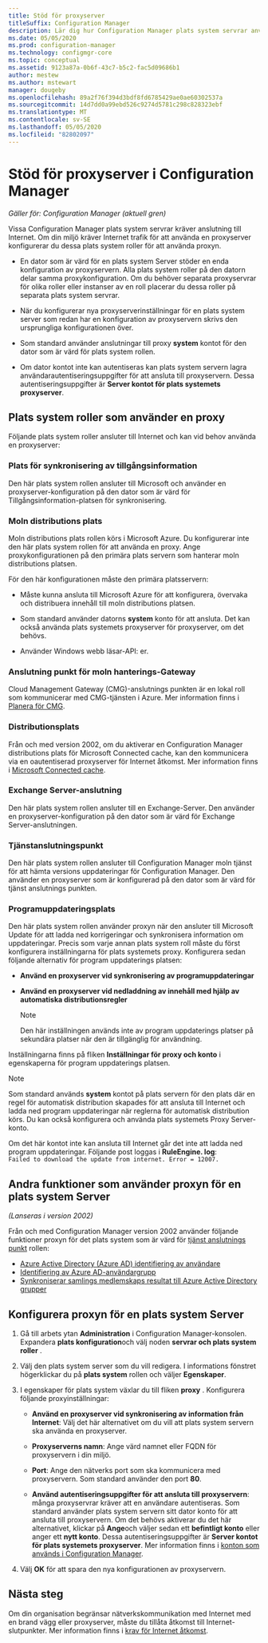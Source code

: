 ```yaml
---
title: Stöd för proxyserver
titleSuffix: Configuration Manager
description: Lär dig hur Configuration Manager plats system servrar använder proxyservrar.
ms.date: 05/05/2020
ms.prod: configuration-manager
ms.technology: configmgr-core
ms.topic: conceptual
ms.assetid: 9123a87a-0b6f-43c7-b5c2-fac5d09686b1
author: mestew
ms.author: mstewart
manager: dougeby
ms.openlocfilehash: 89a2f76f394d3bdf8fd6785429ae0ae60302537a
ms.sourcegitcommit: 14d7dd0a99ebd526c9274d5781c298c828323ebf
ms.translationtype: MT
ms.contentlocale: sv-SE
ms.lasthandoff: 05/05/2020
ms.locfileid: "82802097"
---
```

# <a name="proxy-server-support-in-configuration-manager"></a>Stöd för proxyserver i Configuration Manager

*Gäller för: Configuration Manager (aktuell gren)*

Vissa Configuration Manager plats system servrar kräver anslutning till Internet. Om din miljö kräver Internet trafik för att använda en proxyserver konfigurerar du dessa plats system roller för att använda proxyn.  

- En dator som är värd för en plats system Server stöder en enda konfiguration av proxyservern. Alla plats system roller på den datorn delar samma proxykonfiguration. Om du behöver separata proxyservrar för olika roller eller instanser av en roll placerar du dessa roller på separata plats system servrar.  

- När du konfigurerar nya proxyserverinställningar för en plats system server som redan har en konfiguration av proxyservern skrivs den ursprungliga konfigurationen över.  

- Som standard använder anslutningar till proxy **system** kontot för den dator som är värd för plats system rollen.  

- Om dator kontot inte kan autentiseras kan plats system servern lagra användarautentiseringsuppgifter för att ansluta till proxyservern. Dessa autentiseringsuppgifter är **Server kontot för plats systemets proxyserver**.  

## <a name="site-system-roles-that-use-a-proxy"></a>Plats system roller som använder en proxy

Följande plats system roller ansluter till Internet och kan vid behov använda en proxyserver:  

### <a name="asset-intelligence-synchronization-point"></a>Plats för synkronisering av tillgångsinformation

Den här plats system rollen ansluter till Microsoft och använder en proxyserver-konfiguration på den dator som är värd för Tillgångsinformation-platsen för synkronisering.  

### <a name="cloud-distribution-point"></a>Moln distributions plats

Moln distributions plats rollen körs i Microsoft Azure. Du konfigurerar inte den här plats system rollen för att använda en proxy. Ange proxykonfigurationen på den primära plats servern som hanterar moln distributions platsen.  

För den här konfigurationen måste den primära platsservern:  

- Måste kunna ansluta till Microsoft Azure för att konfigurera, övervaka och distribuera innehåll till moln distributions platsen.  

- Som standard använder datorns **system** konto för att ansluta. Det kan också använda plats systemets proxyserver för proxyserver, om det behövs.  

- Använder Windows webb läsar-API: er.  

### <a name="cloud-management-gateway-connection-point"></a>Anslutning punkt för moln hanterings-Gateway

Cloud Management Gateway (CMG)-anslutnings punkten är en lokal roll som kommunicerar med CMG-tjänsten i Azure. Mer information finns i [Planera för CMG](../../clients/manage/cmg/plan-cloud-management-gateway.md).

### <a name="distribution-point"></a>Distributionsplats

<!-- 5856396 -->

Från och med version 2002, om du aktiverar en Configuration Manager distributions plats för Microsoft Connected cache, kan den kommunicera via en oautentiserad proxyserver för Internet åtkomst. Mer information finns i [Microsoft Connected cache](../hierarchy/microsoft-connected-cache.md).

### <a name="exchange-server-connector"></a>Exchange Server-anslutning

Den här plats system rollen ansluter till en Exchange-Server. Den använder en proxyserver-konfiguration på den dator som är värd för Exchange Server-anslutningen.  

### <a name="service-connection-point"></a>Tjänstanslutningspunkt

Den här plats system rollen ansluter till Configuration Manager moln tjänst för att hämta versions uppdateringar för Configuration Manager. Den använder en proxyserver som är konfigurerad på den dator som är värd för tjänst anslutnings punkten.  

### <a name="software-update-point"></a>Programuppdateringsplats

Den här plats system rollen använder proxyn när den ansluter till Microsoft Update för att ladda ned korrigeringar och synkronisera information om uppdateringar. Precis som varje annan plats system roll måste du först konfigurera inställningarna för plats systemets proxy. Konfigurera sedan följande alternativ för program uppdaterings platsen:  

- **Använd en proxyserver vid synkronisering av programuppdateringar**  

- **Använd en proxyserver vid nedladdning av innehåll med hjälp av automatiska distributionsregler**  

    > [!NOTE]
    > Den här inställningen används inte av program uppdaterings platser på sekundära platser när den är tillgänglig för användning.  

Inställningarna finns på fliken **Inställningar för proxy och konto** i egenskaperna för program uppdaterings platsen.  

> [!NOTE]
> Som standard används **system** kontot på plats servern för den plats där en regel för automatisk distribution skapades för att ansluta till Internet och ladda ned program uppdateringar när reglerna för automatisk distribution körs. Du kan också konfigurera och använda plats systemets Proxy Server-konto. 
>
> Om det här kontot inte kan ansluta till Internet går det inte att ladda ned program uppdateringar. Följande post loggas i **RuleEngine. log**:  
> `Failed to download the update from internet. Error = 12007.`  

## <a name="other-features-that-use-the-proxy-for-a-site-system-server"></a><a name="bkmk_other"></a>Andra funktioner som använder proxyn för en plats system Server

*(Lanseras i version 2002)*

Från och med Configuration Manager version 2002 använder följande funktioner proxyn för det plats system som är värd för [tjänst anslutnings punkt](#service-connection-point) rollen: <!--5913817-->

- [Azure Active Directory (Azure AD) identifiering av användare](../../servers/deploy/configure/about-discovery-methods.md#azureaddisc)
- [Identifiering av Azure AD-användargrupp](../../servers/deploy/configure/about-discovery-methods.md#bkmk_azuregroupdisco)
- [Synkroniserar samlings medlemskaps resultat till Azure Active Directory grupper](../../clients/manage/collections/create-collections.md#bkmk_aadcollsync)

## <a name="configure-the-proxy-for-a-site-system-server"></a>Konfigurera proxyn för en plats system Server  

1. Gå till arbets ytan **Administration** i Configuration Manager-konsolen. Expandera **plats konfiguration**och välj noden **servrar och plats system roller** .  

2. Välj den plats system server som du vill redigera. I informations fönstret högerklickar du på **plats system** rollen och väljer **Egenskaper**.  

3. I egenskaper för plats system växlar du till fliken **proxy** . Konfigurera följande proxyinställningar:  

    - **Använd en proxyserver vid synkronisering av information från Internet**: Välj det här alternativet om du vill att plats system servern ska använda en proxyserver.  

    - **Proxyserverns namn**: Ange värd namnet eller FQDN för proxyservern i din miljö.  

    - **Port**: Ange den nätverks port som ska kommunicera med proxyservern. Som standard använder den port **80**.  

    - **Använd autentiseringsuppgifter för att ansluta till proxyservern**: många proxyservrar kräver att en användare autentiseras. Som standard använder plats system servern sitt dator konto för att ansluta till proxyservern. Om det behövs aktiverar du det här alternativet, klickar på **Ange**och väljer sedan ett **befintligt konto** eller anger ett **nytt konto**. Dessa autentiseringsuppgifter är **Server kontot för plats systemets proxyserver**.  Mer information finns i [konton som används i Configuration Manager](../hierarchy/accounts.md).  

4. Välj **OK** för att spara den nya konfigurationen av proxyservern.  

## <a name="next-steps"></a>Nästa steg

Om din organisation begränsar nätverkskommunikation med Internet med en brand vägg eller proxyserver, måste du tillåta åtkomst till Internet-slutpunkter. Mer information finns i [krav för Internet åtkomst](internet-endpoints.md).
